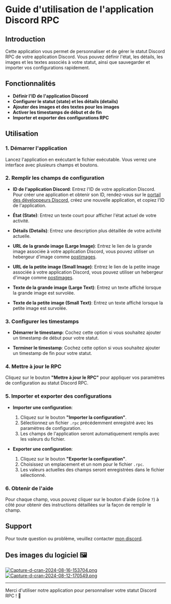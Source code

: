 # Guide d'utilisation de l'application Discord RPC

## Introduction

Cette application vous permet de personnaliser et de gérer le statut Discord RPC de votre application Discord. Vous pouvez définir l'état, les détails, les images et les textes associés à votre statut, ainsi que sauvegarder et importer vos configurations rapidement.

## Fonctionnalités

- **Définir l'ID de l'application Discord**
- **Configurer le statut (state) et les détails (details)**
- **Ajouter des images et des textes pour les images**
- **Activer les timestamps de début et de fin**
- **Importer et exporter des configurations RPC**

## Utilisation

### 1. Démarrer l'application

Lancez l'application en exécutant le fichier exécutable. Vous verrez une interface avec plusieurs champs et boutons.

### 2. Remplir les champs de configuration

- **ID de l'application Discord**: Entrez l'ID de votre application Discord. Pour créer une application et obtenir son ID, rendez-vous sur le [portail des développeurs Discord](https://discord.com/developers/applications), créez une nouvelle application, et copiez l'ID de l'application.
  
- **État (State)**: Entrez un texte court pour afficher l'état actuel de votre activité.
  
- **Détails (Details)**: Entrez une description plus détaillée de votre activité actuelle.
  
- **URL de la grande image (Large Image)**: Entrez le lien de la grande image associée à votre application Discord, vous pouvez utiliser un hebergeur d'image comme [postimages](https://postimages.org).
  
- **URL de la petite image (Small Image)**: Entrez le lien de la petite image associée à votre application Discord, vous pouvez utiliser un hebergeur d'image comme [postimages](https://postimages.org).
  
- **Texte de la grande image (Large Text)**: Entrez un texte affiché lorsque la grande image est survolée.
  
- **Texte de la petite image (Small Text)**: Entrez un texte affiché lorsque la petite image est survolée.

### 3. Configurer les timestamps

- **Démarrer le timestamp**: Cochez cette option si vous souhaitez ajouter un timestamp de début pour votre statut.
  
- **Terminer le timestamp**: Cochez cette option si vous souhaitez ajouter un timestamp de fin pour votre statut.

### 4. Mettre à jour le RPC

Cliquez sur le bouton **"Mettre à jour le RPC"** pour appliquer vos paramètres de configuration au statut Discord RPC.

### 5. Importer et exporter des configurations

- **Importer une configuration**:
  1. Cliquez sur le bouton **"Importer la configuration"**.
  2. Sélectionnez un fichier `.rpc` précédemment enregistré avec les paramètres de configuration.
  3. Les champs de l'application seront automatiquement remplis avec les valeurs du fichier.

- **Exporter une configuration**:
  1. Cliquez sur le bouton **"Exporter la configuration"**.
  2. Choisissez un emplacement et un nom pour le fichier `.rpc`.
  3. Les valeurs actuelles des champs seront enregistrées dans le fichier sélectionné.

### 6. Obtenir de l'aide

Pour chaque champ, vous pouvez cliquer sur le bouton d'aide (icône `?`) à côté pour obtenir des instructions détaillées sur la façon de remplir le champ.

## Support

Pour toute question ou problème, veuillez contacter [mon discord](https://discord.com/users/961713842218496000).


## Des images du logiciel 🖼️
[![Capture-d-cran-2024-08-16-153704.png](https://i.postimg.cc/7hDjrK4t/Capture-d-cran-2024-08-16-153704.png)](https://postimg.cc/YGnd1fhQ)
[![Capture-d-cran-2024-08-12-170549.png](https://i.postimg.cc/ZYdX4JsC/Capture-d-cran-2024-08-12-170549.png)](https://postimg.cc/QVjfqZ33)

---

Merci d'utiliser notre application pour personnaliser votre statut Discord RPC ! 🚀
